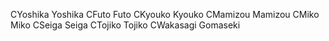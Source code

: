 CYoshika
Yoshika
CFuto
Futo
CKyouko
Kyouko
CMamizou
Mamizou
CMiko
Miko
CSeiga
Seiga
CTojiko
Tojiko
CWakasagi
Gomaseki